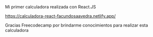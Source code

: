 Mi primer calculadora realizada con React.JS


https://calculadora-react-facundosaavedra.netlify.app/


Gracias Freecodecamp por brindarme conocimientos para realizar esta calculadora

